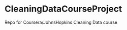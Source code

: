 CleaningDataCourseProject
=========================

Repo for Coursera/JohnsHopkins Cleaning Data course
